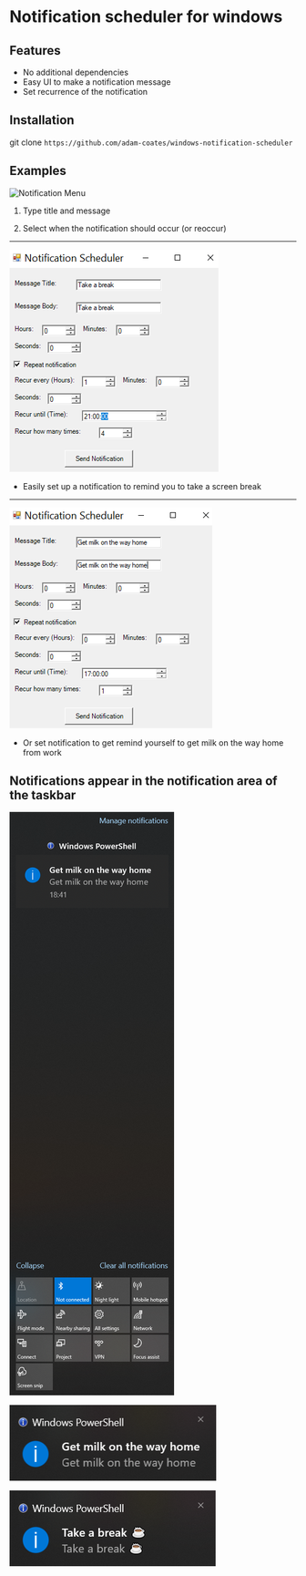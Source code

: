 # Notification scheduler for windows

## Features

- No additional dependencies
- Easy UI to make a notification message
- Set recurrence of the notification

## Installation

git clone `https://github.com/adam-coates/windows-notification-scheduler`

## Examples

![Notification Menu](./notification_scheduler_menu.PNG|width=50)

1. Type title and message

2. Select when the notification should occur (or reoccur)

---

![Notification to take a break](./notification_scheduler_example1.PNG)

- Easily set up a notification to remind you to take a screen break

---

![Notification to get milk on the way home](./notification_scheduler_example2.PNG)

- Or set notification to get remind yourself to get milk on the way home from work

## Notifications appear in the notification area of the taskbar

![Example of the notification in the notification bar](./notification_bar.png)

![](./1.png)

![Example notification to take a break](./2.png)

